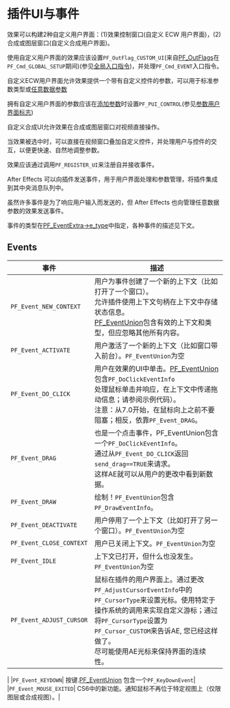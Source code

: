 # 插件UI与事件

效果可以构建2种自定义用户界面：(1)效果控制窗口(自定义 ECW 用户界面)，(2)合成或图层窗口(自定义合成用户界面)。

使用自定义用户界面的效果应该设置`PF_OutFlag_CUSTOM_UI`(来自[PF_OutFlags](../effect-basics/PF_OutData.html)在`PF_Cmd_GLOBAL_SETUP`期间)(参见[全局入口指令](../effect-basics/command-selectors.html))，并处理`PF_Cmd_EVENT`入口指令。

自定义ECW用户界面允许效果提供一个带有自定义控件的参数，可以用于标准参数类型或[任意数据参数](../effect-details/arbitrary-data-parameters.html)

拥有自定义用户界面的参数应该在[添加参数](../effect-details/interaction-callback-functions.html)时设置`PF_PUI_CONTROL`(参见[参数用户界面标志](../effect-basics/PF_ParamDef.html))

自定义合成UI允许效果在合成或图层窗口对视频直接操作。

当效果被选中时，可以直接在视频窗口叠加自定义控件，并处理用户与控件的交互，以便更快速、自然地调整参数。

效果应该通过调用`PF_REGISTER_UI`来注册自并接收事件。

After Effects 可以向插件发送事件，用于用户界面处理和参数管理，将插件集成到其中央消息队列中。

虽然许多事件是为了响应用户输入而发送的，但 After Effects 也向管理任意数据参数的效果发送事件。

事件的类型在[PF_EventExtra->e_type](PF_EventExtra.html)中指定，各种事件的描述见下文。

## Events

|事件|描述|
| ----------------------- | -------------------------------------------------------------- |
|`PF_Event_NEW_CONTEXT`| 用户为事件创建了一个新的上下文（比如打开了一个窗口）。<br/>允许插件使用上下文句柄在上下文中存储状态信息。<br />[PF_EventUnion](../effect-ui-events/PF_EventUnion.html)包含有效的上下文和类型，但应忽略其他所有内容。|
|`PF_Event_ACTIVATE`|用户激活了一个新的上下文（比如窗口带入前台）。`PF_EventUnion`为空|
|`PF_Event_DO_CLICK`| 用户在效果的UI中单击。[PF_EventUnion](../effect-ui-events/PF_EventUnion.html)包含`PF_DoClickEventInfo`<br />处理鼠标单击并响应，在上下文中传递拖动信息；请参阅示例代码）。<br />注意：从7.0开始，在鼠标向上之前不要阻塞；相反，依靠`PF_Event_DRAG`。 |
|`PF_Event_DRAG`|也是一个点击事件，PF_EventUnion包含一个`PF_DoClickEventInfo`。<br />通过从`PF_Event_DO_CLICK`返回`send_drag==TRUE`来请求。<br />这样AE就可以从用户的更改中看到新数据。|
|`PF_Event_DRAW`|绘制！`PF_EventUnion`包含`PF_DrawEventInfo`。|
|`PF_Event_DEACTIVATE`|用户停用了一个上下文（比如打开了另一个窗口）。`PF_EventUnion`为空|
|`PF_Event_CLOSE_CONTEXT`|用户已关闭上下文。`PF_EventUnion`为空|
|`PF_Event_IDLE`|上下文已打开，但什么也没发生。`PF_EventUnion`为空|
|`PF_Event_ADJUST_CURSOR`|鼠标在插件的用户界面上。通过更改`PF_AdjustCursorEventInfo`中的`PF_CursorType`来设置光标。使用特定于操作系统的调用来实现自定义游标；通过将`PF_CursorType`设置为`PF_Cursor_CUSTOM`来告诉AE, 您已经这样做了。<br />尽可能使用AE光标来保持界面的连续性。
|
|`PF_Event_KEYDOWN`| 按键.[PF_EventUnion](../effect-ui-events/PF_EventUnion.html) 包含一个`PF_KeyDownEvent`|
|`PF_Event_MOUSE_EXITED`| CS6中的新功能。通知鼠标不再位于特定视图上（仅限图层或合成视图）。|
